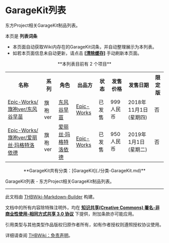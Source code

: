 # GarageKit列表

<!-- source html: G:\repos\THBWiki-Markdown-Builder\THBWikiMarkdown\Temp\main\d\dc\ns0%3AGarageKit%E5%88%97%E8%A1%A8.html -->

东方Project相关GarageKit制品列表。

本页是 **列表词条** 
- 本页面自动获取Wiki内存在的GarageKit词条，并自动整理展示为本列表。
- 如若本页面信息未自动更新，请点击  **[[清除缓存](https://thwiki.cc/index.php?title=GarageKit列表&amp;action=purge)]**  手动刷新本页面。

<center> **本列表目前有 2 个项目** </center>
<table><tbody><tr><th class="名称">名称</th><th class="系列">系列</th><th class="角色">角色</th><th class="出品方">出品方</th><th class="状态">状态</th><th class="发售价格">发售价格</th><th class="发售日期">发售日期</th><th class="限定版">限定版</th></tr><tr data-row-number="1" class="row-odd"><td class="名称 smwtype_wpg"><a href="./Epic-Works-旗袍ver-东风谷早苗.md" title="Epic-Works/旗袍ver/东风谷早苗">Epic-Works/旗袍ver/东风谷早苗</a></td><td class="系列 smwtype_txt">旗袍ver</td><td class="角色 smwtype_wpg"><a href="./东风谷早苗.md" title="东风谷早苗">东风谷早苗</a></td><td class="出品方 smwtype_wpg"><a href="./Epic-Works.md" title="Epic-Works">Epic-Works</a></td><td class="状态 smwtype_txt">已发售</td><td class="发售价格 smwtype_pri" data-sort-value="19980">999人民币</td><td class="发售日期 smwtype_dat" data-sort-value="2458423.5">2018年11月1日 (星期四)</td><td class="限定版 smwtype_boo" data-sort-value="0">否</td></tr><tr data-row-number="2" class="row-even"><td class="名称 smwtype_wpg"><a href="./Epic-Works-旗袍ver-爱丽丝·玛格特洛依德.md" title="Epic-Works/旗袍ver/爱丽丝·玛格特洛依德">Epic-Works/旗袍ver/爱丽丝·玛格特洛依德</a></td><td class="系列 smwtype_txt">旗袍ver</td><td class="角色 smwtype_wpg"><a href="./爱丽丝·玛格特洛依德.md" title="爱丽丝·玛格特洛依德">爱丽丝·玛格特洛依德</a></td><td class="出品方 smwtype_wpg"><a href="./Epic-Works.md" title="Epic-Works">Epic-Works</a></td><td class="状态 smwtype_txt">已发售</td><td class="发售价格 smwtype_pri" data-sort-value="19000">950人民币</td><td class="发售日期 smwtype_dat" data-sort-value="2458484.5">2019年1月1日 (星期二)</td><td class="限定版 smwtype_boo" data-sort-value="0">否</td></tr></tbody></table>

<center> **GarageKit共有分类：[GarageKit](./分类-GarageKit.md)** </center>
  
  

  

GarageKit列表 - 东方Project相关GarageKit制品列表。




---

此文档由 [THBWiki-Markdown-Builder](https://github.com/Delsin-Yu/THBWiki-Markdown-Builder) 构建。

文档中的所有内容除特殊注明外，均在 [**知识共享(Creative Commons) 署名-非商业性使用-相同方式共享 3.0 协议**](https://creativecommons.org/licenses/by-sa/3.0/deed.zh-hans) 下提供，附加条款亦可能应用。

引用类型与其他类型作品版权归原作者所有，如有作者授权则遵照授权协议使用。

详细请查阅 [THBWiki：免责声明](https://thbwiki.cc/THBWiki:%E5%85%8D%E8%B4%A3%E5%A3%B0%E6%98%8E)。

